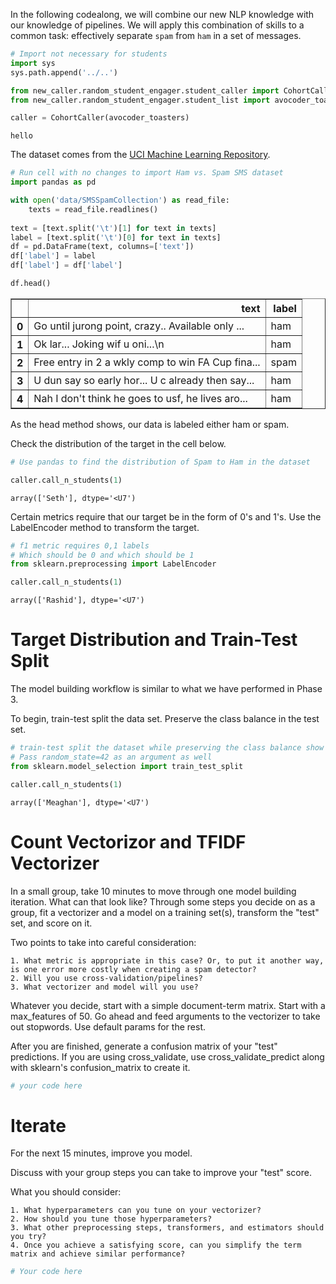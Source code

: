 In the following codealong, we will combine our new NLP knowledge with our knowledge of pipelines. We will apply this combination of skills to a common task: effectively separate `spam` from `ham` in a set of messages. 


```python
# Import not necessary for students
import sys
sys.path.append('../..')

from new_caller.random_student_engager.student_caller import CohortCaller
from new_caller.random_student_engager.student_list import avocoder_toasters

caller = CohortCaller(avocoder_toasters)
```

    hello


The dataset comes from the [UCI Machine Learning Repository](https://archive.ics.uci.edu/ml/datasets/sms+spam+collection). 


```python
# Run cell with no changes to import Ham vs. Spam SMS dataset
import pandas as pd

with open('data/SMSSpamCollection') as read_file:
    texts = read_file.readlines()
    
text = [text.split('\t')[1] for text in texts]
label = [text.split('\t')[0] for text in texts]
df = pd.DataFrame(text, columns=['text'])
df['label'] = label
df['label'] = df['label']
```


```python
df.head()
```




<div>
<style scoped>
    .dataframe tbody tr th:only-of-type {
        vertical-align: middle;
    }

    .dataframe tbody tr th {
        vertical-align: top;
    }

    .dataframe thead th {
        text-align: right;
    }
</style>
<table border="1" class="dataframe">
  <thead>
    <tr style="text-align: right;">
      <th></th>
      <th>text</th>
      <th>label</th>
    </tr>
  </thead>
  <tbody>
    <tr>
      <th>0</th>
      <td>Go until jurong point, crazy.. Available only ...</td>
      <td>ham</td>
    </tr>
    <tr>
      <th>1</th>
      <td>Ok lar... Joking wif u oni...\n</td>
      <td>ham</td>
    </tr>
    <tr>
      <th>2</th>
      <td>Free entry in 2 a wkly comp to win FA Cup fina...</td>
      <td>spam</td>
    </tr>
    <tr>
      <th>3</th>
      <td>U dun say so early hor... U c already then say...</td>
      <td>ham</td>
    </tr>
    <tr>
      <th>4</th>
      <td>Nah I don't think he goes to usf, he lives aro...</td>
      <td>ham</td>
    </tr>
  </tbody>
</table>
</div>



As the head method shows, our data is labeled either ham or spam.

Check the distribution of the target in the cell below.


```python
# Use pandas to find the distribution of Spam to Ham in the dataset

```


```python
caller.call_n_students(1)
```




    array(['Seth'], dtype='<U7')



Certain metrics require that our target be in the form of 0's and 1's. Use the LabelEncoder method to transform the target.  


```python
# f1 metric requires 0,1 labels
# Which should be 0 and which should be 1
from sklearn.preprocessing import LabelEncoder

```


```python
caller.call_n_students(1)
```




    array(['Rashid'], dtype='<U7')



# Target Distribution and Train-Test Split

The model building workflow is similar to what we have performed in Phase 3.  

To begin, train-test split the data set.  Preserve the class balance in the test set.


```python
# train-test split the dataset while preserving the class balance show above
# Pass random_state=42 as an argument as well
from sklearn.model_selection import train_test_split


```


```python
caller.call_n_students(1)
```




    array(['Meaghan'], dtype='<U7')



# Count Vectorizor and TFIDF Vectorizer

In a small group, take 10 minutes to move through one model building iteration.  What can that look like? Through some steps you decide on as a group, fit a vectorizer and a model on a training set(s), transform the "test" set, and score on it. 

Two points to take into careful consideration:
    
    1. What metric is appropriate in this case? Or, to put it another way, is one error more costly when creating a spam detector?
    2. Will you use cross-validation/pipelines?
    3. What vectorizer and model will you use? 

Whatever you decide, start with a simple document-term matrix. Start with a max_features of 50.  Go ahead and feed arguments to the vectorizer to take out stopwords. Use default params for the rest.

After you are finished, generate a confusion matrix of your "test" predictions. If you are using cross_validate, use cross_validate_predict along with sklearn's confusion_matrix to create it.


```python
# your code here
```

# Iterate

For the next 15 minutes, improve you model.  

Discuss with your group steps you can take to improve your "test" score.

What you should consider: 
    
    1. What hyperparameters can you tune on your vectorizer?
    2. How should you tune those hyperparameters? 
    3. What other preprocessing steps, transformers, and estimators should you try?
    4. Once you achieve a satisfying score, can you simplify the term matrix and achieve similar performance?


```python
# Your code here
```


```python

```
